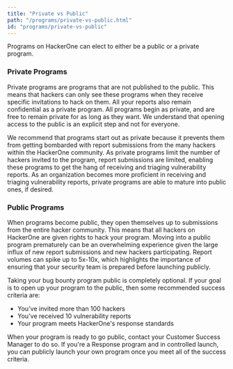 ```yaml
---
title: "Private vs Public"
path: "/programs/private-vs-public.html"
id: "programs/private-vs-public"
---
```


Programs on HackerOne can elect to either be a public or a private program. 

### Private Programs

Private programs are programs that are not published to the public. This means that hackers can only see these programs when they receive specific invitations to hack on them. All your reports also remain confidential as a private program. All programs begin as private, and are free to remain private for as long as they want. We understand that opening access to the public is an explicit step and not for everyone.

We recommend that programs start out as private because it prevents them from getting bombarded with report submissions from the many hackers within the HackerOne community. As private programs limit the number of hackers invited to the program, report submissions are limited, enabling these programs to get the hang of receiving and triaging vulnerability reports. 
As an organization becomes more proficient in receiving and triaging vulnerability reports, private programs are able to mature into public ones, if desired.

### Public Programs

When programs become public, they open themselves up to submissions from the entire hacker community. This means that all hackers on HackerOne are given rights to hack your program. Moving into a public program prematurely can be an overwhelming experience given the large influx of new report submissions and new hackers participating. Report volumes can spike up to 5x-10x, which highlights the importance of ensuring that your security team is prepared before launching publicly. 

Taking your bug bounty program public is completely optional. If your goal is to open up your program to the public, then some recommended success criteria are:
* You've invited more than 100 hackers
* You've received 10 vulnerability reports
* Your program meets HackerOne's response standards

When your program is ready to go public, contact your Customer Success Manager to do so. If you're a Response program and in controlled launch, you can publicly launch your own program once you meet all of the success criteria.  
